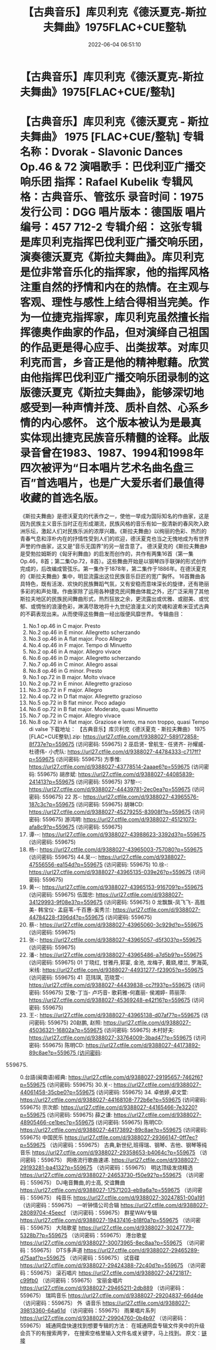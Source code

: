 ﻿---
title: 【古典音乐】库贝利克《德沃夏克-斯拉夫舞曲》1975FLAC+CUE整轨
date: 2022-06-04 06:51:10
categories: 古典音乐、新世纪、纯音雅乐
tags: 纯音雅乐
---
# 【古典音乐】库贝利克《德沃夏克-斯拉夫舞曲》1975[FLAC+CUE/整轨]

【古典音乐】库贝利克《德沃夏克 - 斯拉夫舞曲》 1975
[FLAC+CUE/整轨]
专辑名称：Dvorak - Slavonic Dances
Op.46 & 72
演唱歌手：巴伐利亚广播交响乐团
指挥：Rafael Kubelik
专辑风格：古典音乐、管弦乐
录音时间：1975
发行公司：DGG
唱片版本：德国版
唱片编号：457 712-2
专辑介绍：
这张专辑是库贝利克指挥巴伐利亚广播交响乐团，演奏德沃夏克《斯拉夫舞曲》。库贝利克是位非常音乐化的指挥家，他的指挥风格注重自然的抒情和内在的热情。在主观与客观、理性与感性上结合得相当完美。作为一位捷克指挥家，库贝利克虽然擅长指挥德奥作曲家的作品，但对演绎自己祖国的作品更是得心应手、出类拔萃。对库贝利克而言，乡音正是他的精神慰藉。欣赏由他指挥巴伐利亚广播交响乐团录制的这版德沃夏克《斯拉夫舞曲》，能够深切地感受到一种声情并茂、质朴自然、心系乡情的内心感怀。
这个版本被认为是最真实体现出捷克民族音乐精髓的诠释。此版录音曾在1983、1987、1994和1998年四次被评为“日本唱片艺术名曲名盘三百”首选唱片，也是广大爱乐者们最值得收藏的首选名版。
==========
《斯拉夫舞曲》是德沃夏克的代表作之一，使他一举成为国际知名的作曲家，这是因为民族主义音乐当时正在形成潮流，民族风格的音乐有如一股清新的春风吹入欧洲乐坛，激起人们对民族乐派的浓厚兴趣。《斯拉夫舞曲》以绚丽的色彩、热烈的青春气息和淳朴内在的抒情性受到人们的欢迎，德沃夏克也当之无愧地成为有世界声誉的作曲家，这又是“音乐无国界”的另一层含意了。
德沃夏克的《斯拉夫舞曲》是受勃拉姆斯的《匈牙利舞曲》的启发而创作的，共作有两集16首（第一集Op.46，8首；第二集Op.72，8首）。这些舞曲开始是以钢琴四手联弹的形式创作完成的，后改编成管弦乐。第一集作于1878年，第二集作于1886年。在德沃夏克的《斯拉夫舞曲》集中，明显流露出这位民族音乐巨匠的宽广胸怀。
16首舞曲各具特色，既有活泼、欢快的民族舞蹈气氛，又有安稳而意味深长的旋律，还有艳丽多彩的和声处理。作曲家除了运用各种捷克民间舞曲体裁之外，还广泛采用了其他斯拉夫地区的民族民间舞曲形式，热烈狂放之余，更流露出或优雅、或甜美、或忧郁、或惆怅的浪漫色彩，淋漓尽致地将十九世纪浪漫主义的灵魂和波希米亚式古典的不羁表现出来。从而使得这些舞曲一经出版便风靡世界。
专辑曲目：
01. No.1 op.46 in C major.
Presto
02. No.2 op.46 in E minor.
Allegretto scherzando
03. No.3 op.46 in A flat major.
Poco Allegro
04. No.4 op.46 in F major.
Tempo di Minuetto
05. No.2 op.46 in A major.
Allegro vivace
06. No.6 op.46 in D major.
Allegretto scherzando
07. No.7 op.46 in C minor.
Allegro assai
08. No.8 op.46 in G minor.
Presto
09. No.1 op.72 in B major.
Molto vivace
10. No.2 op.72 in E minor.
Allegretto grazioso
11. No.3 op.72 in F major.
Allegro
12. No.4 op.72 in D flat major.
Allegretto grazioso
13. No.5 op.72 in B flat minor.
Poco adagio
14. No.6 op.72 in B flat major.
Moderato, quasi Minuetto
15. No.7 op.72 in C major.
Allegro vivace
16. No.8 op.72 in A flat major.
Graziose e lento, ma non troppo, quasi Tempo di valse
下载地址：
【古典音乐】库贝利克《德沃夏克 - 斯拉夫舞曲》 1975 [FLAC+CUE整轨].zip: https://url27.ctfile.com/f/9388027-589172858-8f737e?p=559675
(访问密码: 559675)
2 巫启贤- 曾航生- 任贤齐- 孙耀威- 杜德伟- 小虎队: https://url27.ctfile.com/d/9388027-44784333-c717ff?p=559675
(访问密码: 559675)
方季惟: https://url27.ctfile.com/d/9388027-43778514-2aaae6?p=559675
(访问密码: 559675)
胡彦斌: https://url27.ctfile.com/d/9388027-44085839-241413?p=559675
(访问密码: 559675)
37黎--: https://url27.ctfile.com/d/9388027-44439781-2ec0ea?p=559675
(访问密码: 559675)
22 苏-: https://url27.ctfile.com/d/9388027-43965576-187c3c?p=559675
(访问密码: 559675)
胡琳CD: https://url27.ctfile.com/d/9388027-45279255-83908f?p=559675
(访问密码: 559675)
游鸿明: https://url27.ctfile.com/d/9388027-45121073-afa8c9?p=559675
(访问密码: 559675)
24. 谭--: https://url27.ctfile.com/d/9388027-43988623-3392d3?p=559675
(访问密码: 559675)
06. 杨-: https://url27.ctfile.com/d/9388027-43965003-757080?p=559675
(访问密码: 559675)
44.吴--: https://url27.ctfile.com/d/9388027-47556556-ea154d?p=559675
(访问密码: 559675)
10.徐-: https://url27.ctfile.com/d/9388027-43965135-039e26?p=559675
(访问密码: 559675)
15. 黄--: https://url27.ctfile.com/d/9388027-43965153-916709?p=559675
(访问密码: 559675)
伍国忠: https://url27.ctfile.com/d/9388027-34129993-9f08e3?p=559675
(访问密码: 559675)
0 龙飘飘-凤飞飞- 高胜美- 韩宝仪-
孟庭苇-千百惠-奚秀兰: https://url27.ctfile.com/d/9388027-44784228-f396d4?p=559675
(访问密码: 559675)
07. 蔡-: https://url27.ctfile.com/d/9388027-43965060-3c929d?p=559675
(访问密码: 559675)
03. 张-: https://url27.ctfile.com/d/9388027-43965057-d5f303?p=559675
(访问密码: 559675)
20. 潘-: https://url27.ctfile.com/d/9388027-43965486-a7d5b9?p=559675
(访问密码: 559675)
01 丁晓红, 甘雅丹,郭宴, 金池, 龙梅子, 戴娆,楼兰, 罗海英,米线: https://url27.ctfile.com/d/9388027-44931277-f23905?p=559675
(访问密码: 559675)
41  范玮琪, 范晓萱-: https://url27.ctfile.com/d/9388027-44439838-cc7f93?p=559675
(访问密码: 559675)
艾敬-丁当- 卢巧音- 歌莉雅-何嘉丽- 侯湘婷- 蒋丽萍: https://url27.ctfile.com/d/9388027-45369248-e42f16?p=559675
(访问密码: 559675)
11. 王-: https://url27.ctfile.com/d/9388027-43965138-d07af7?p=559675
(访问密码: 559675)
20赵鹏, 赵照: https://url27.ctfile.com/d/9388027-45036321-16802a?p=559675
(访问密码: 559675)
木村好夫: https://url27.ctfile.com/d/9388027-33764009-3bad47?p=559675
(访问密码: 559675)
陈明CD: https://url27.ctfile.com/d/9388027-44173892-89c8ae?p=559675 (访问密码:
559675)
0.台語(闽南语)經典: https://url27.ctfile.com/d/9388027-29195657-7462f6?p=559675
(访问密码: 559675)
30.关-: https://url27.ctfile.com/d/9388027-44061458-35cbe0?p=559675
(访问密码: 559675)
34. 卓依婷,卓文萱: https://url27.ctfile.com/d/9388027-44168108-772b6e?p=559675
(访问密码: 559675)
宗次郎: https://url27.ctfile.com/d/9388027-44165466-7e3220?p=559675
(访问密码: 559675)
薛之谦: https://url27.ctfile.com/d/9388027-48905466-ce1bec?p=559675
(访问密码: 559675)
陈明CD: https://url27.ctfile.com/d/9388027-44173892-89c8ae?p=559675
(访问密码: 559675)
中国民乐
https://url27.ctfile.com/d/9388027-29366147-0ff7ec?p=559675
（访问密码：559675）
古典,新世纪,班得瑞、钢琴、吉他、钢琴等纯音乐
https://url27.ctfile.com/d/9388027-29358653-b4064c?p=559675
（访问密码：559675）
网络流行歌曲速递.
https://url27.ctfile.com/d/9388027-29193281-ba4132?p=559675
（访问密码：559675）
明达顶级发烧精选
https://url27.ctfile.com/d/9388027-24653730-f50e92?p=559675
（访问密码：559675）
DJ电音舞曲,的士高, 交谊舞曲
https://url27.ctfile.com/d/9388027-17571203-eb9a6a?p=559675
（访问密码：559675）
纯音乐
https://url27.ctfile.com/d/9388027-30247851-00a191
（访问密码：559675）
一听钟情公司合辑
https://url27.ctfile.com/d/9388027-28089704-45eecf
（访问密码：559675）
群星WAV专辑
https://url27.ctfile.com/d/9388027-19437416-b18f0a?p=559675
（访问密码：559675）
大陆歌星
https://url27.ctfile.com/d/9388027-30247779-5328b7?p=559675
（访问密码：559675）
港台歌星
https://url27.ctfile.com/d/9388027-30073965-8ec8aa?p=559675
（访问密码：559675）
DTS多声道
https://url27.ctfile.com/d/9388027-29465289-d75aaf?p=559675
（访问密码：559675）
试音碟
https://url27.ctfile.com/d/9388027-29424388-72c40d?p=559675
（访问密码：559675）
滚石唱片
https://url27.ctfile.com/d/9388027-24721817-c99fb0
（访问密码：559675）
宝丽金唱片
https://url27.ctfile.com/d/9388027-29465211-2db889
（访问密码：559675）
瑞鸣音乐
https://url27.ctfile.com/d/9388027-29204837-66d4de
（访问密码：559675）
外  语音乐
https://url27.ctfile.com/d/9388027-39813360-64a61d
（访问密码：559675）
雨果唱片系列
https://url27.ctfile.com/d/9388027-29904760-0b4b97
（访问密码：559675）
城通网盘快速找到想要专辑的方法：
在城通网盘专辑文件夹中的升级会员下的有搜索两字，
在搜索空格里输入文件名或关键字，马上找到。
原文：[链接](https://blog.sina.com.cn/s/blog_1647c7e7601030xn1.html)